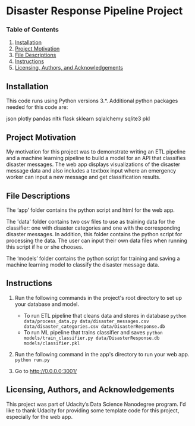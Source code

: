 # Disaster Response Pipeline Project

### Table of Contents

1. [Installation](#installation)
2. [Project Motivation](#motivation)
3. [File Descriptions](#files)
4. [Instructions](#instructions)
5. [Licensing, Authors, and Acknowledgements](#licensing)

## Installation <a name="installation"></a>
This code runs using Python versions 3.*. Additional python packages needed for this code are:

json 
plotly
pandas
nltk
flask
sklearn
sqlalchemy
sqlite3
pkl

## Project Motivation <a name="motivation"></a>
My motivation for this project was to demonstrate writing an ETL pipeline and a machine learning pipeline to build a model for an API that classifies disaster messages. The web app displays visualizations of the disaster message data and also includes a textbox input where an emergency worker can input a new message and get classification results.  

## File Descriptions <a name="files"></a>

The ‘app’ folder contains the python script and html for the web app.

The 'data' folder contains two csv files to use as training data for the classifier: one with disaster categories and one with the corresponding disaster messages. In addition, this folder contains the python script for processing the data. The user can input their own data files when running this script if he or she chooses. 

The ‘models’ folder contains the python script for training and saving a machine learning model to classify the disaster message data.

## Instructions
1. Run the following commands in the project's root directory to set up your database and model.

    - To run ETL pipeline that cleans data and stores in database
        `python data/process_data.py data/disaster_messages.csv data/disaster_categories.csv data/DisasterResponse.db`
    - To run ML pipeline that trains classifier and saves
        `python models/train_classifier.py data/DisasterResponse.db models/classifier.pkl`

2. Run the following command in the app's directory to run your web app.
    `python run.py`

3. Go to http://0.0.0.0:3001/

## Licensing, Authors, and Acknowledgements <a name="licensing"></a>
This project was part of Udacity’s Data Science Nanodegree program. I'd like to thank Udacity for providing some template code for this project, especially for the web app.
